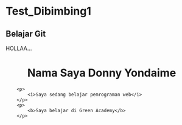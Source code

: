 # Test_Dibimbing1
## Belajar Git

<body>
		HOLLAA...
		<h1>
			<center> 
				Nama Saya Donny Yondaime
			</center>
		</h1>
		
		<p>
			<i>Saya sedang belajar pemrograman web</i>
		</p>
		<p>
			<b>Saya belajar di Green Academy</b>
		</p>
</body>
